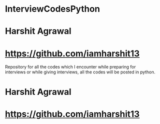 # InterviewCodesPython
# Harshit Agrawal
# https://github.com/iamharshit13


Repository for all the codes which I encounter while preparing for interviews or while giving interviews, all the codes will be posted in python.


# Harshit Agrawal
# https://github.com/iamharshit13
